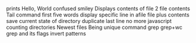 prints Hello, World
confused smiley
Displays contents of file
2 file contents
Tail command
first five words
display specific line in afile
file plus contents
save current state of directory
duplicate last line
no more javascript
counting directories
Newest files
Being unique
command grep
grep+wc
grep and its flags
invert patterns
